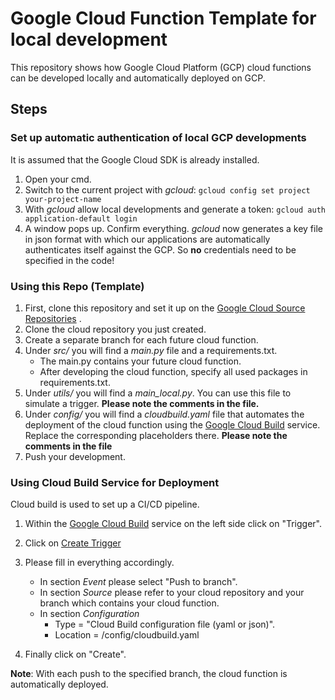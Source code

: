 # Google Cloud Function Template for local development
This repository shows how Google Cloud Platform (GCP) cloud functions can be developed
locally and automatically deployed on GCP.

## Steps

### Set up automatic authentication of local GCP developments
It is assumed that the Google Cloud SDK is already installed.

1. Open your cmd.
1. Switch to the current project with _gcloud_: `gcloud config set project your-project-name`
1. With _gcloud_ allow local developments and generate a token: `gcloud auth application-default login`
1. A window pops up. Confirm everything. _gcloud_ now generates a key file in json format with which our 
   applications are automatically authenticates itself against the GCP. So **no** credentials need to be specified in 
   the code!
   
### Using this Repo (Template)
1.  First, clone this repository and set it up on the [Google Cloud Source Repositories](https://source.cloud.google.com/) .
1.  Clone the cloud repository you just created.
1.  Create a separate branch for each future cloud function.
1.  Under _src/_ you will find a _main.py_ file and a requirements.txt. 
    - The main.py contains your future cloud function. 
    - After developing the cloud function, specify all used packages in requirements.txt.
1. Under _utils/_ you will find a _main_local.py_. You can use this file to simulate a trigger. **Please note the comments
   in the file.**
1. Under _config/_ you will find a _cloudbuild.yaml_ file that automates the deployment of the cloud function using the 
   [Google Cloud Build](https://console.cloud.google.com/cloud-build) service. Replace the corresponding placeholders 
   there. **Please note the comments in the file**
1. Push your development.   
   
### Using Cloud Build Service for Deployment
Cloud build is used to set up a CI/CD pipeline. 
1. Within the [Google Cloud Build](https://console.cloud.google.com/cloud-build) service on the left side click on "Trigger".
1. Click on [Create Trigger](https://console.cloud.google.com/cloud-build/triggers/add)
1. Please fill in everything accordingly.
    - In section _Event_ please select "Push to branch".
    - In section _Source_ please refer to your cloud repository and your branch which contains your cloud function.
    - In section _Configuration_
        - Type = "Cloud Build configuration file (yaml or json)".
        - Location = /config/cloudbuild.yaml
    
1. Finally click on "Create".

**Note**: With each push to the specified branch, the cloud function is automatically deployed.



